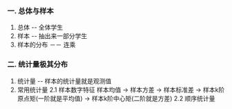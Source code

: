 ### 一. 总体与样本
1. 总体  -- 全体学生
2. 样本  -- 抽出来一部分学生
3. 样本的分布 －－ 连乘
### 二. 统计量极其分布
1. 统计量 -- 样本的统计量就是观测值
2. 常用统计量
2.1 样本数字特征
样本均值 -> 样本方差 -> 样本标准差 -> 样本k阶原点矩(一阶就是平均值) -> 样本k阶中心矩(二阶就是方差)
2.2 顺序统计量

<!--stackedit_data:
eyJoaXN0b3J5IjpbNzM0OTQyMzM0XX0=
-->